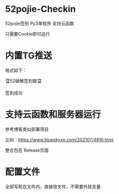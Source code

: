 # 52pojie-Checkin

52pojie签到 Py3单程序 支持云函数

只需要Cookie即可运行

# 内置TG推送
格式如下：

🏆52破解签到姬🏆

签到成功

# 支持云函数和服务器运行

参考博客类似部署项目

比如：https://www.blueskyxn.com/202107/4816.html

整合包在 Release页面

# 配置文件

全部写死在文件内，直接改文件，不需要外挂变量
